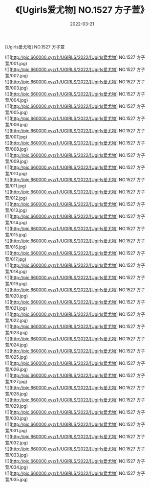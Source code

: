 ﻿---
layout: post
title:  《[Ugirls爱尤物] NO.1527 方子萱》
date:   2022-03-21
img: http://pic.660000.xyz/1:/UGIRLS/2022/[Ugirls爱尤物] NO.1527 方子萱/000.jpg
categories: [美女, 清纯, 唯美]
---

[Ugirls爱尤物] NO.1527 方子萱

 ![](http://pic.660000.xyz/1:/UGIRLS/2022/[Ugirls爱尤物] NO.1527 方子萱/001.jpg) <br>![](http://pic.660000.xyz/1:/UGIRLS/2022/[Ugirls爱尤物] NO.1527 方子萱/002.jpg) <br>![](http://pic.660000.xyz/1:/UGIRLS/2022/[Ugirls爱尤物] NO.1527 方子萱/003.jpg) <br>![](http://pic.660000.xyz/1:/UGIRLS/2022/[Ugirls爱尤物] NO.1527 方子萱/004.jpg) <br>![](http://pic.660000.xyz/1:/UGIRLS/2022/[Ugirls爱尤物] NO.1527 方子萱/005.jpg) <br>![](http://pic.660000.xyz/1:/UGIRLS/2022/[Ugirls爱尤物] NO.1527 方子萱/006.jpg) <br>![](http://pic.660000.xyz/1:/UGIRLS/2022/[Ugirls爱尤物] NO.1527 方子萱/007.jpg) <br>![](http://pic.660000.xyz/1:/UGIRLS/2022/[Ugirls爱尤物] NO.1527 方子萱/008.jpg) <br>![](http://pic.660000.xyz/1:/UGIRLS/2022/[Ugirls爱尤物] NO.1527 方子萱/009.jpg) <br>![](http://pic.660000.xyz/1:/UGIRLS/2022/[Ugirls爱尤物] NO.1527 方子萱/010.jpg) <br>![](http://pic.660000.xyz/1:/UGIRLS/2022/[Ugirls爱尤物] NO.1527 方子萱/011.jpg) <br>![](http://pic.660000.xyz/1:/UGIRLS/2022/[Ugirls爱尤物] NO.1527 方子萱/012.jpg) <br>![](http://pic.660000.xyz/1:/UGIRLS/2022/[Ugirls爱尤物] NO.1527 方子萱/013.jpg) <br>![](http://pic.660000.xyz/1:/UGIRLS/2022/[Ugirls爱尤物] NO.1527 方子萱/014.jpg) <br>![](http://pic.660000.xyz/1:/UGIRLS/2022/[Ugirls爱尤物] NO.1527 方子萱/015.jpg) <br>![](http://pic.660000.xyz/1:/UGIRLS/2022/[Ugirls爱尤物] NO.1527 方子萱/016.jpg) <br>![](http://pic.660000.xyz/1:/UGIRLS/2022/[Ugirls爱尤物] NO.1527 方子萱/017.jpg) <br>![](http://pic.660000.xyz/1:/UGIRLS/2022/[Ugirls爱尤物] NO.1527 方子萱/018.jpg) <br>![](http://pic.660000.xyz/1:/UGIRLS/2022/[Ugirls爱尤物] NO.1527 方子萱/019.jpg) <br>![](http://pic.660000.xyz/1:/UGIRLS/2022/[Ugirls爱尤物] NO.1527 方子萱/020.jpg) <br>![](http://pic.660000.xyz/1:/UGIRLS/2022/[Ugirls爱尤物] NO.1527 方子萱/021.jpg) <br>![](http://pic.660000.xyz/1:/UGIRLS/2022/[Ugirls爱尤物] NO.1527 方子萱/022.jpg) <br>![](http://pic.660000.xyz/1:/UGIRLS/2022/[Ugirls爱尤物] NO.1527 方子萱/023.jpg) <br>![](http://pic.660000.xyz/1:/UGIRLS/2022/[Ugirls爱尤物] NO.1527 方子萱/024.jpg) <br>![](http://pic.660000.xyz/1:/UGIRLS/2022/[Ugirls爱尤物] NO.1527 方子萱/025.jpg) <br>![](http://pic.660000.xyz/1:/UGIRLS/2022/[Ugirls爱尤物] NO.1527 方子萱/026.jpg) <br>![](http://pic.660000.xyz/1:/UGIRLS/2022/[Ugirls爱尤物] NO.1527 方子萱/027.jpg) <br>![](http://pic.660000.xyz/1:/UGIRLS/2022/[Ugirls爱尤物] NO.1527 方子萱/028.jpg) <br>![](http://pic.660000.xyz/1:/UGIRLS/2022/[Ugirls爱尤物] NO.1527 方子萱/029.jpg) <br>![](http://pic.660000.xyz/1:/UGIRLS/2022/[Ugirls爱尤物] NO.1527 方子萱/030.jpg) <br>![](http://pic.660000.xyz/1:/UGIRLS/2022/[Ugirls爱尤物] NO.1527 方子萱/031.jpg) <br>![](http://pic.660000.xyz/1:/UGIRLS/2022/[Ugirls爱尤物] NO.1527 方子萱/032.jpg) <br>![](http://pic.660000.xyz/1:/UGIRLS/2022/[Ugirls爱尤物] NO.1527 方子萱/033.jpg) <br>![](http://pic.660000.xyz/1:/UGIRLS/2022/[Ugirls爱尤物] NO.1527 方子萱/034.jpg) <br>![](http://pic.660000.xyz/1:/UGIRLS/2022/[Ugirls爱尤物] NO.1527 方子萱/035.jpg) <br>
